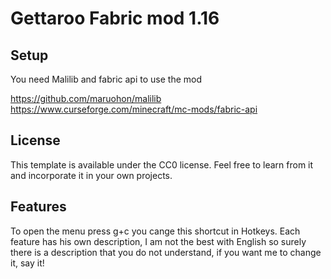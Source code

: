 # Gettaroo Fabric mod 1.16

## Setup

You need Malilib and fabric api to use the mod

https://github.com/maruohon/malilib
https://www.curseforge.com/minecraft/mc-mods/fabric-api


## License

This template is available under the CC0 license. Feel free to learn from it and incorporate it in your own projects.

## Features

To open the menu press g+c you cange this shortcut in Hotkeys.
Each feature has his own description, I am not the best with English so surely there is a description that you do not understand, if you want me to change it, say it!
